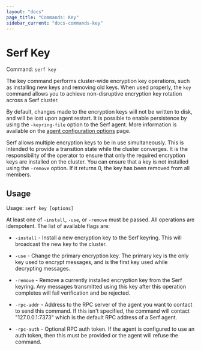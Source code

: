 ```yaml
---
layout: "docs"
page_title: "Commands: Key"
sidebar_current: "docs-commands-key"
---
```


# Serf Key

Command: `serf key`

The key command performs cluster-wide encryption key operations, such as
installing new keys and removing old keys. When used properly, the `key` command
allows you to achieve non-disruptive encryption key rotation across a Serf
cluster.

By default, changes made to the encryption keys will not be written to disk, and
will be lost upon agent restart. It is possible to enable persistence by using
the `-keyring-file` option to the Serf agent. More information is available on
the <a href="/docs/agent/options.html">agent configuration options</a> page.

Serf allows multiple encryption keys to be in use simultaneously. This is
intended to provide a transition state while the cluster converges. It is the
responsibility of the operator to ensure that only the required encryption keys
are installed on the cluster. You can ensure that a key is not installed using
the `-remove` option. If it returns 0, the key has been removed from all
members.

## Usage

Usage: `serf key [options]`

At least one of `-install`, `-use`, or `-remove` must be passed. All operations
are idempotent. The list of available flags are:

* `-install` - Install a new encryption key to the Serf keyring. This will
  broadcast the new key to the cluster.

* `-use` - Change the primary encryption key. The primary key is the only key
  used to encrypt messages, and is the first key used while decrypting messages.

* `-remove` - Remove a currently installed encryption key from the Serf keyring.
  Any messages transmitted using this key after this operation completes will
  fail verification and be rejected.

* `-rpc-addr` - Address to the RPC server of the agent you want to contact
  to send this command. If this isn't specified, the command will contact
  "127.0.0.1:7373" which is the default RPC address of a Serf agent.

* `-rpc-auth` - Optional RPC auth token. If the agent is configured to use
  an auth token, then this must be provided or the agent will refuse the
  command.
